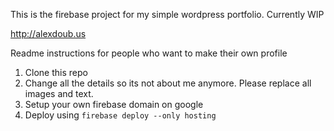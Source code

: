 This is the firebase project for my simple wordpress portfolio. Currently WIP

http://alexdoub.us

Readme instructions for people who want to make their own profile
1) Clone this repo
2) Change all the details so its not about me anymore. Please replace all images and text.
3) Setup your own firebase domain on google
4) Deploy using `firebase deploy --only hosting`